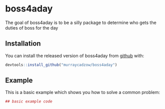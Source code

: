 # boss4aday

The goal of boss4aday is to be a silly package to determine who gets the duties of boss for the day

## Installation

You can install the released version of boss4aday from [github](https://github.com/murraycadzow/boss4aday) with:

``` r
devtools::install_github("murraycadzow/boss4aday")
```

## Example

This is a basic example which shows you how to solve a common problem:

``` r
## basic example code
```

